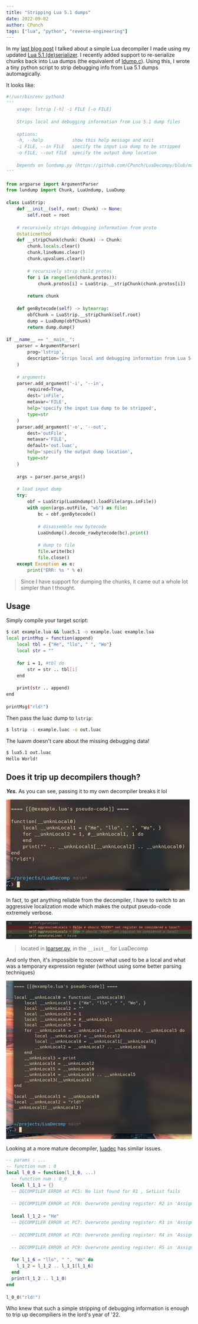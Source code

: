```yaml
---
title: "Stripping Lua 5.1 dumps"
date: 2022-09-02
author: CPunch
tags: ["lua", "python", "reverse-engineering"]
---
```


In my [last blog post](/pages/luadecompy) I talked about a simple Lua decompiler I made using my updated [Lua 5.1 (de)serializer](https://github.com/CPunch/LuaPytecode). I recently added support to re-serialize chunks back into Lua dumps (the equivalent of [ldump.c](https://www.lua.org/source/5.1/ldump.c.html)). Using this, I wrote a tiny python script to strip debugging info from Lua 5.1 dumps automagically.

It looks like:
```python
#!/usr/bin/env python3
'''
    usage: lstrip [-h] -i FILE [-o FILE]

    Strips local and debugging information from Lua 5.1 dump files

    options:
    -h, --help           show this help message and exit
    -i FILE, --in FILE   specify the input Lua dump to be stripped
    -o FILE, --out FILE  specify the output dump location

    Depends on lundump.py (https://github.com/CPunch/LuaDecompy/blob/main/lundump.py)
'''

from argparse import ArgumentParser
from lundump import Chunk, LuaUndump, LuaDump

class LuaStrip:
    def __init__(self, root: Chunk) -> None:
        self.root = root

    # recursively strips debugging information from proto
    @staticmethod
    def __stripChunk(chunk: Chunk) -> Chunk:
        chunk.locals.clear()
        chunk.lineNums.clear()
        chunk.upvalues.clear()

        # recursively strip child protos
        for i in range(len(chunk.protos)):
            chunk.protos[i] = LuaStrip.__stripChunk(chunk.protos[i])

        return chunk

    def genBytecode(self) -> bytearray:
        obfChunk = LuaStrip.__stripChunk(self.root)
        dump = LuaDump(obfChunk)
        return dump.dump()

if __name__ == "__main__":
    parser = ArgumentParser(
        prog='lstrip', 
        description='Strips local and debugging information from Lua 5.1 dump files'
    )

    # arguments
    parser.add_argument('-i', '--in',
        required=True,
        dest='inFile',
        metavar='FILE',
        help='specify the input Lua dump to be stripped',
        type=str
    )
    parser.add_argument('-o', '--out',
        dest='outFile',
        metavar='FILE',
        default='out.luac',
        help='specify the output dump location',
        type=str
    )

    args = parser.parse_args()

    # load input dump
    try:
        obf = LuaStrip(LuaUndump().loadFile(args.inFile))
        with open(args.outFile, "wb") as file:
            bc = obf.genBytecode()

            # disassemble new bytecode
            LuaUndump().decode_rawbytecode(bc).print()

            # dump to file
            file.write(bc)
            file.close()
    except Exception as e:
        print("ERR: %s " % e)
```
> Since I have support for dumping the chunks, it came out a whole lot simpler than I thought.

## Usage

Simply compile your target script:
```sh
$ cat example.lua && luac5.1 -o example.luac example.lua
local printMsg = function(append)
    local tbl = {"He", "llo", " ", "Wo"}
    local str = ""

    for i = 1, #tbl do
        str = str .. tbl[i]
    end

    print(str .. append)
end

printMsg("rld!")
```

Then pass the luac dump to `lstrip`:
```sh
$ lstrip -i example.luac -o out.luac
```

The luavm doesn't care about the missing debugging data!
```sh
$ lua5.1 out.luac
Hello World!
```

## Does it trip up decompilers though?
***Yes.*** As you can see, passing it to my own decompiler breaks it lol

![](borked.png)

In fact, to get anything reliable from the decompiler, I have to switch to an aggressive localization mode which makes the output pseudo-code extremely verbose.

![](aggressive.png)
> located in [lparser.py](https://github.com/CPunch/LuaDecompy/blob/main/lparser.py), in the `__init__` for LuaDecomp

And only then, it's impossible to recover what used to be a local and what was a temporary expression register (without using some better parsing techniques)

![](better.png)

Looking at a more mature decompiler, [luadec](https://github.com/viruscamp/luadec) has similar issues.
```lua
-- params : ...
-- function num : 0
local l_0_0 = function(l_1_0, ...)
  -- function num : 0_0
  local l_1_1 = {}
  -- DECOMPILER ERROR at PC5: No list found for R1 , SetList fails

  -- DECOMPILER ERROR at PC6: Overwrote pending register: R2 in 'AssignReg'

  local l_1_2 = "He"
  -- DECOMPILER ERROR at PC7: Overwrote pending register: R3 in 'AssignReg'

  -- DECOMPILER ERROR at PC8: Overwrote pending register: R4 in 'AssignReg'

  -- DECOMPILER ERROR at PC9: Overwrote pending register: R5 in 'AssignReg'

  for l_1_6 = "llo", " ", "Wo" do
    l_1_2 = l_1_2 .. l_1_1[l_1_6]
  end
  print(l_1_2 .. l_1_0)
end

l_0_0("rld!")
```

Who knew that such a simple stripping of debugging information is enough to trip up decompiliers in the lord's year of '22.